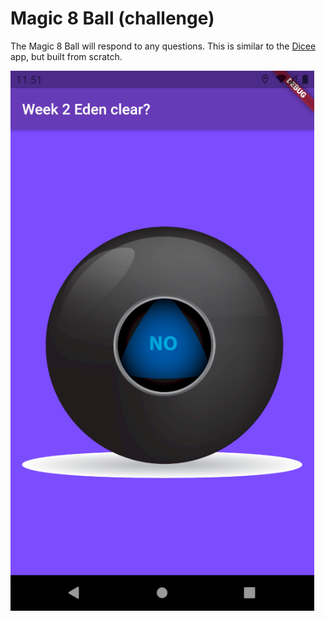 # Magic 8 Ball (challenge) 

The Magic 8 Ball will respond to any questions. This is similar to the [Dicee](/dicee) app, but built from scratch. 

![Magic 8 Ball Screenshot 1](/resources/magic8ball_1.png)
